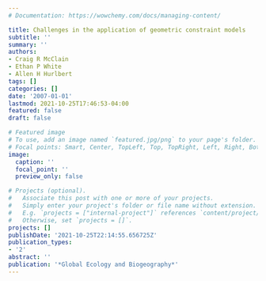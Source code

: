 ```yaml
---
# Documentation: https://wowchemy.com/docs/managing-content/

title: Challenges in the application of geometric constraint models
subtitle: ''
summary: ''
authors:
- Craig R McClain
- Ethan P White
- Allen H Hurlbert
tags: []
categories: []
date: '2007-01-01'
lastmod: 2021-10-25T17:46:53-04:00
featured: false
draft: false

# Featured image
# To use, add an image named `featured.jpg/png` to your page's folder.
# Focal points: Smart, Center, TopLeft, Top, TopRight, Left, Right, BottomLeft, Bottom, BottomRight.
image:
  caption: ''
  focal_point: ''
  preview_only: false

# Projects (optional).
#   Associate this post with one or more of your projects.
#   Simply enter your project's folder or file name without extension.
#   E.g. `projects = ["internal-project"]` references `content/project/deep-learning/index.md`.
#   Otherwise, set `projects = []`.
projects: []
publishDate: '2021-10-25T22:14:55.656725Z'
publication_types:
- '2'
abstract: ''
publication: '*Global Ecology and Biogeography*'
---
```

